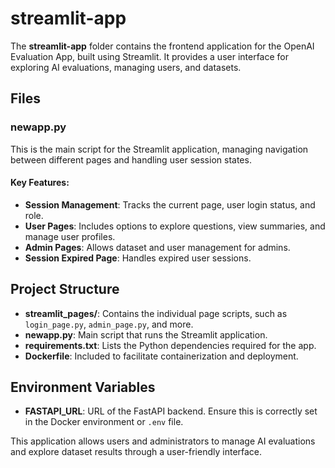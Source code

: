 # streamlit-app

The **streamlit-app** folder contains the frontend application for the OpenAI Evaluation App, built using Streamlit. It provides a user interface for exploring AI evaluations, managing users, and datasets.

## Files

### newapp.py
This is the main script for the Streamlit application, managing navigation between different pages and handling user session states.

#### Key Features:
- **Session Management**: Tracks the current page, user login status, and role.
- **User Pages**: Includes options to explore questions, view summaries, and manage user profiles.
- **Admin Pages**: Allows dataset and user management for admins.
- **Session Expired Page**: Handles expired user sessions.

## Project Structure

- **streamlit_pages/**: Contains the individual page scripts, such as `login_page.py`, `admin_page.py`, and more.
- **newapp.py**: Main script that runs the Streamlit application.
- **requirements.txt**: Lists the Python dependencies required for the app.
- **Dockerfile**: Included to facilitate containerization and deployment.

## Environment Variables
- **FASTAPI_URL**: URL of the FastAPI backend. Ensure this is correctly set in the Docker environment or `.env` file.

This application allows users and administrators to manage AI evaluations and explore dataset results through a user-friendly interface.
